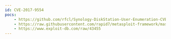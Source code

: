 ```yaml
---
id: CVE-2017-9554
pocs:
    - https://github.com/rfcl/Synology-DiskStation-User-Enumeration-CVE-2017-9554-
    - https://raw.githubusercontent.com/rapid7/metasploit-framework/master/modules/auxiliary/scanner/http/synology_forget_passwd_user_enum.rb
    - https://www.exploit-db.com/raw/43455
---
```

